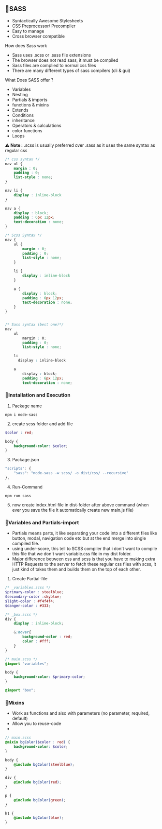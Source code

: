 
## 📔SASS

* Syntactically Awesome Stylesheets
* CSS Preprocessor/ Precompiler
* Easy to manage
* Cross browser compatible

How does Sass work

* Sass uses .scss or .sass file extensions
* The browser does not read sass, it must be compiled
* Sass files are complied to normal css files
* There are many different types of sass compilers (cli & gui)

What Does SASS offer ?
* Variables
* Nesting
* Partials & imports
* functions & mixins
* Extends
* Conditions
* inheritance
* Operators & calculations
* color functions
* Loops

**⚠️ Note :** .scss is usually preferred over .sass as it uses the same syntax as regular css

```scss
/* css syntax */
nav ul {
    margin : 0;
    padding : 0;
    list-style : none;
}

nav li {
    display : inline-block
}

nav a {
    display : block;
    padding : 6px 12px;
    text-decoration : none;
}

/* Scss Syntax */
nav {
    ul {
        margin : 0;
        padding : 0;
        list-style : none;
    }

    li {
        display : inline-block
    }

    a {
        display : block;
        padding : 6px 12px;
        text-decoration : none;
    }
}


/* Sass syntax (best one)*/
nav
    ul
        margin : 0;
        padding : 0;
        list-style : none;

    li
      display : inline-block

    a
        display : block;
        padding : 6px 12px;
        text-decoration : none;
```




### 📘Installation and Execution

1. Package name
```
npm i node-sass
```

2. create scss folder and add file

```scss
$color : red;

body {
    background-color: $color;
}
```

3. Package.json

```js
"scripts": {
    "sass": "node-sass -w scss/ -o dist/css/ --recursive"
},
```

4. Run-Command

```
npm run sass
```

5. now create index.html file in dist-folder after above command (when ever you save the file it automatically create new main.js file)


### 📘Variables and Partials-import
* Partials means parts, it like separating your code into a different files like button, modal, navigation code etc but at the end merge into single compiled file.
* using under-score, this tell to SCSS compiler that i don't want to compile this file that we don't want variable.css file in my dist folder.
* Major difference between css and scss is that you have to making extra HTTP Requests to the server to fetch these regular css files with scss, it just kind of takes them and builds them on the top of each other.


1. Create Partial-file

```scss
/* _variables.scss */
$primary-color : steelblue;
$secondary-color :skyblue;
$light-color : #f4f4f4;
$danger-color : #333;

/* _box.scss */
div {
    display : inline-block;

    &:hover{
        background-color : red;
        color : #fff;
    }
}

/* main.scss */
@import "variables";

body {
    background-color: $primary-color;
}

@import "box";
```

### 📘Mixins
* Work as functions and also with parameters (no parameter, required, default)
* Allow you to reuse-code
* 

```scss
// main.scss
@mixin bgColor($color : red) {
    background-color: $color;
}

body {
    @include bgColor(steelblue);
}

div {
    @include bgColor(red);
}

p {
    @include bgColor(green);
}

h1 {
    @include bgColor(blue);
}
```